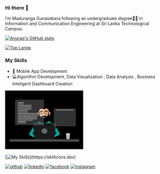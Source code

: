### Hi there 👋
I’m Maduranga Gunasekara following an undergraduate degree👨‍🎓 in Information and Communication Engineering at Sri Lanka Technological Campus.

[![Anurag's GitHub stats](https://github-readme-stats.vercel.app/api?username=maduranga98)](https://github.com/anuraghazra/github-readme-stats)

[![Top Langs](https://github-readme-stats.vercel.app/api/top-langs/?username=maduranga98)](https://github.com/anuraghazra/github-readme-stats)

### My Skills 
* 📱 Mobile App Development
* 💻Algorithm Development, Data Visualization , Data Analysis , Business Inteligent Dashboard Creation

<img src="https://github.com/maduranga98/maduranga98/blob/main/a.gif" width="256" />

[![My Skills](https://skillicons.dev/icons?i=c,cs,cpp,dart,py,r,firebase,mongodb,mysql,flutter,unity,)](https://skillicons.dev)


[<img src='https://cdn.jsdelivr.net/npm/simple-icons@3.0.1/icons/github.svg' alt='github' height='40'>](https://github.com/maduranga98) 
[<img src='https://cdn.jsdelivr.net/npm/simple-icons@3.0.1/icons/linkedin.svg' alt='linkedin' height='40'>](https://www.linkedin.com/in/linkedin.com/in/maduranga-gunasekara-3768361b5/)
[<img src='https://cdn.jsdelivr.net/npm/simple-icons@3.0.1/icons/facebook.svg' alt='facebook' height='40'>](https://www.facebook.com/https://www.facebook.com/maduranga.gunasekara.9)
[<img src='https://cdn.jsdelivr.net/npm/simple-icons@3.0.1/icons/instagram.svg' alt='instagram' height='40'>](https://www.instagram.com/https://www.instagram.com/mpg_0098//)  

<!--
**maduranga98/maduranga98** is a ✨ _special_ ✨ repository because its `README.md` (this file) appears on your GitHub profile.

Here are some ideas to get you started:

- 🔭 I’m currently working on ...
- 🌱 I’m currently learning ...
- 👯 I’m looking to collaborate on ...
- 🤔 I’m looking for help with ...
- 💬 Ask me about ...
- 📫 How to reach me: ...
- 😄 Pronouns: ...
- ⚡ Fun fact: ...
-->
